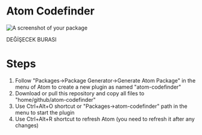 # Atom Codefinder

![A screenshot of your package](https://f.cloud.github.com/assets/69169/2290250/c35d867a-a017-11e3-86be-cd7c5bf3ff9b.gif)

DEĞİŞECEK BURASI
# Steps
1. Follow "Packages->Package Generator->Generate Atom Package" in the menu of Atom to create a new plugin as named "atom-codefinder"
2. Download or pull this repository and copy all files to "home/github/atom-codefinder"
3. Use Ctrl+Alt+O shortcut or "Packages->atom-codefinder" path in the menu to start the plugin
4. Use Ctrl+Alt+R shortcut to refresh Atom (you need to refresh it after any changes)
